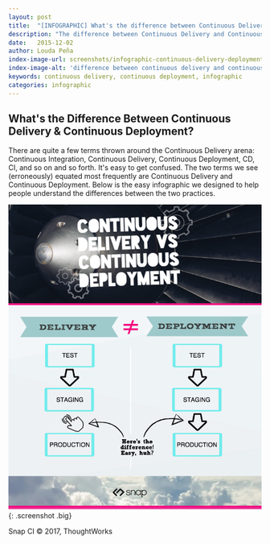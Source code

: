 ```yaml
---
layout: post
title:  "[INFOGRAPHIC] What's the difference between Continuous Delivery and Continuous Deployment?"
description: "The difference between Continuous Delivery and Continuous Deployment is quite simple, but something most people don't understand. Here's an easy way to remember."
date:   2015-12-02
author: Louda Peña
index-image-url: screenshots/infographic-continuous-delivery-deployment/infographic-difference-between-delivery_deployment.png
index-image-alt: 'difference between continuous delivery and continuous deployment'
keywords: continuous delivery, continuous deployment, infographic
categories: infographic
---
```



## What's the Difference Between Continuous Delivery & Continuous Deployment?

There are quite a few terms thrown around the Continuous Delivery arena:  Continuous Integration, Continuous Delivery, Continuous Deployment, CD, CI, and so on and so forth. It's easy to get confused. The two terms we see (erroneously) equated most frequently are Continuous Delivery and Continuous Deployment. Below is the easy infographic we designed to help people understand the differences between the two practices.

![infographic-difference-between-delivery_deployment](/assets/images/screenshots/infographic-continuous-delivery-deployment/infographic-difference-between-delivery_deployment.png){: .screenshot .big}

 
Snap CI © 2017, ThoughtWorks
